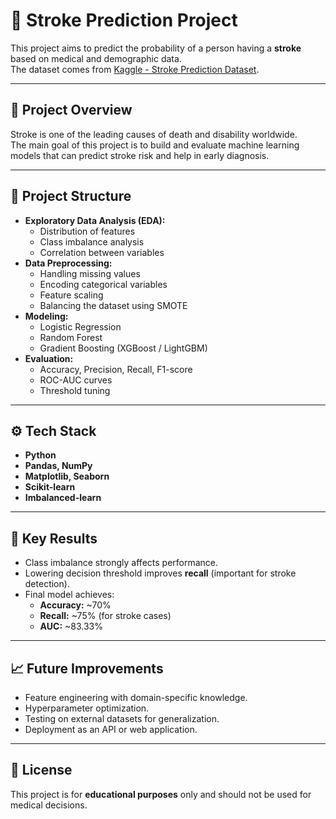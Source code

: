 # 🧠 Stroke Prediction Project

This project aims to predict the probability of a person having a **stroke** based on medical and demographic data.  
The dataset comes from [Kaggle - Stroke Prediction Dataset](https://www.kaggle.com/fedesoriano/stroke-prediction-dataset).

---

## 📌 Project Overview
Stroke is one of the leading causes of death and disability worldwide.  
The main goal of this project is to build and evaluate machine learning models that can predict stroke risk and help in early diagnosis.

---

## 📂 Project Structure
- **Exploratory Data Analysis (EDA):**
  - Distribution of features
  - Class imbalance analysis
  - Correlation between variables
- **Data Preprocessing:**
  - Handling missing values
  - Encoding categorical variables
  - Feature scaling
  - Balancing the dataset using SMOTE
- **Modeling:**
  - Logistic Regression
  - Random Forest
  - Gradient Boosting (XGBoost / LightGBM)
- **Evaluation:**
  - Accuracy, Precision, Recall, F1-score
  - ROC-AUC curves
  - Threshold tuning

---

## ⚙️ Tech Stack
- **Python**
- **Pandas, NumPy**
- **Matplotlib, Seaborn**
- **Scikit-learn**
- **Imbalanced-learn**

---

## 🚀 Key Results
- Class imbalance strongly affects performance.
- Lowering decision threshold improves **recall** (important for stroke detection).
- Final model achieves:
  - **Accuracy:** ~70%
  - **Recall:** ~75% (for stroke cases)
  - **AUC:** ~83.33%

---

## 📈 Future Improvements
- Feature engineering with domain-specific knowledge.
- Hyperparameter optimization.
- Testing on external datasets for generalization.
- Deployment as an API or web application.

---

## 📜 License
This project is for **educational purposes** only and should not be used for medical decisions.
